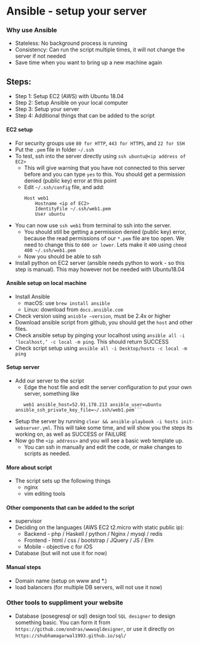 # Ansible - setup your server

### Why use Ansible
 - Stateless: No background process is running
 - Consistency: Can run the script multiple times, it will not change the server if not needed
 - Save time when you want to bring up a new machine again

## Steps:
 - Step 1: Setup EC2 (AWS) with Ubuntu 18.04
 - Step 2: Setup Ansible on your local computer
 - Step 3: Setup your server
 - Step 4: Additional things that can be added to the script

#### EC2 setup
 - For security groups use `80 for HTTP`, `443 for HTTPS`, and `22 for SSH`
 - Put the `.pem` file in folder `~/.ssh`
 - To test, ssh into the server directly using `ssh ubuntu@<ip address of EC2>`
   - This will give warning that you have not connected to this server before and you can type `yes` to this. You should get a permission denied (public key) error at this point
   - Edit `~/.ssh/config` file, and add:
      ```
      Host web1
          Hostname <ip of EC2>
          IdentityFile ~/.ssh/web1.pem
          User ubuntu
      ```
 - You can now use `ssh web1` from terminal to ssh into the server.
   - You should still be getting a permission denied (public key) error, because the read permissions of our `*.pem` file are too open. We need to change this to `600 or lower`. Lets make it `400` using `chmod 400 ~/.ssh/web1.pem`
   - Now you should be able to ssh
 - Install python on EC2 server (ansible needs python to work - so this step is manual). This may however not be needed with Ubuntu18.04

#### Ansible setup on local machine
 - Install Ansible
   - macOS: use `brew install ansible`
   - Linux: download from `docs.ansible.com`
 - Check version using `anisble —version`, must be 2.4x or higher
 - Download ansible script from github, you should get the `host` and other files.
 - Check ansible setup by pinging your localhost using `ansible all -i ‘localhost,’ -c local -m ping`. This should return SUCCESS
 - Check script setup using `ansible all -i Desktop/hosts -c local -m ping`

#### Setup server
 - Add our server to the script
   - Edge the host file and edit the server configuration to put your own server, something like
   ```
      web1 ansible_host=52.91.170.213 ansible_user=ubuntu ansible_ssh_private_key_file=~/.ssh/web1.pem```
   ```
 - Setup the server by running `clear && ansible-playbook -i hosts init-webserver.yml`. This will take some time, and will show you the steps its working on, as well as SUCCESS or FAILURE
 - Now go the `<ip address>` and you will see a basic web template up.
   - You can ssh in manually and edit the code, or make changes to scripts as needed.

#### More about script
 - The script sets up the following things
   - nginx
   - vim editing tools

#### Other components that can be added to the script
 - supervisor
 - Deciding on the languages (AWS EC2 t2.micro with static public ip):
   - Backend - php / Haskell / python / Nginx / mysql / redis
   - Frontend - html / css / bootstrap / JQuery / JS / Elm
   - Mobile - objective c for iOS
 - Database (but will not use it for now)

#### Manual steps
 - Domain name (setup on www and *.)
 - load balancers (for multiple DB servers, will not use it now)

### Other tools to suppliment your website
 - Database (posegresql or sql) design tool `SQL designer` to design something basic. You can form it from `https://github.com/ondras/wwwsqldesigner`, or use it directly on `https://shubhamagarwal1993.github.io/sql/`
